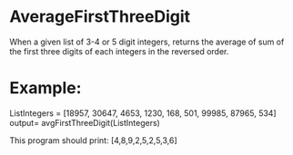 # AverageFirstThreeDigit 

 When a given list of 3-4 or 5 digit integers, returns the average of sum of the first three digits of each integers in the reversed order.
 # Example:
 ListIntegers = [18957, 30647, 4653, 1230, 168, 501, 99985, 87965, 534] 
 <br>
output= avgFirstThreeDigit(ListIntegers) 

This program should print: 
[4,8,9,2,5,2,5,3,6]
 
